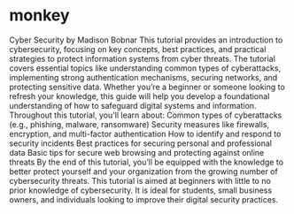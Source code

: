 # monkey
Cyber Security
by Madison Bobnar
This tutorial provides an introduction to cybersecurity, focusing on key concepts, best practices, and practical strategies to protect information systems from cyber threats. The tutorial covers essential topics like understanding common types of cyberattacks, implementing strong authentication mechanisms, securing networks, and protecting sensitive data. Whether you’re a beginner or someone looking to refresh your knowledge, this guide will help you develop a foundational understanding of how to safeguard digital systems and information. Throughout this tutorial, you'll learn about: Common types of cyberattacks (e.g., phishing, malware, ransomware) Security measures like firewalls, encryption, and multi-factor authentication How to identify and respond to security incidents Best practices for securing personal and professional data Basic tips for secure web browsing and protecting against online threats By the end of this tutorial, you’ll be equipped with the knowledge to better protect yourself and your organization from the growing number of cybersecurity threats.
This tutorial is aimed at beginners with little to no prior knowledge of cybersecurity. It is ideal for students, small business owners, and individuals looking to improve their digital security practices.
